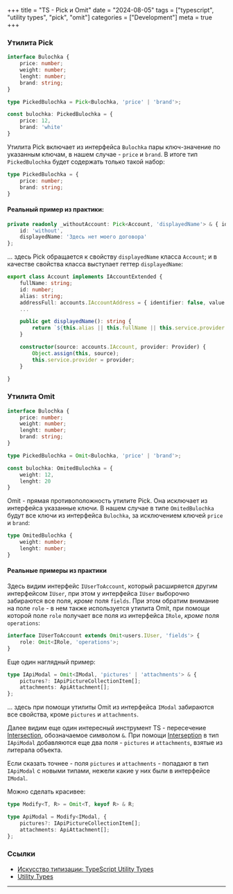 +++
title = "TS - Pick и Omit"
date = "2024-08-05"
tags = ["typescript", "utility types", "pick", "omit"]
categories = ["Development"]
meta = true
+++

### Утилита Pick

```typescript
interface Bulochka {
    price: number;
    weight: number;
    lenght: number;
    brand: string;
}

type PickedBulochka = Pick<Bulochka, 'price' | 'brand'>;

const bulochka: PickedBulochka = {
    price: 12,
    brand: 'white'
}
```

Утилита Pick включает из интерфейса `Bulochka` пары ключ-значение по указанным ключам, в нашем случае - `price` и `brand`. В итоге тип `PickedBulochka` будет содержать только такой набор:

```typescript
type PickedBulochka = {
    price: number;
    brand: string;
}
```

#### Реальный пример из практики:

```typescript
private readonly _withoutAccount: Pick<Account, 'displayedName'> & { id: string } = {
    id: 'without',
    displayedName: 'Здесь нет моего договора'
};
```

... здесь Pick обращается к свойству `displayedName` класса `Account`; и в качестве свойства класса выступает геттер `displayedName`:

```typescript
export class Account implements IAccountExtended {
    fullName: string;
    id: number;
    alias: string;
    addressFull: accounts.IAccountAddress = { identifier: false, value: '' };
    ...

    public get displayedName(): string {
        return `${this.alias || this.fullName || this.service.provider.name} (${this.tenancy.register})`;
    }

    constructor(source: accounts.IAccount, provider: Provider) {
        Object.assign(this, source);
        this.service.provider = provider;
    }

}
```

### Утилита Omit

```typescript
interface Bulochka {
    price: number;
    weight: number;
    lenght: number;
    brand: string;
}

type PickedBulochka = Omit<Bulochka, 'price' | 'brand'>;

const bulochka: OmitedBulochka = {
    weight: 12,
    lenght: 20
}
```

Omit - прямая противоположность утилите Pick. Она исключает из интерфейса указанные ключи. В нашем случае в типе `OmitedBulochka` будут все ключи из интерфейса `Bulochka`, за исключением ключей `price` и `brand`:

```typescript
type OmitedBulochka {
    weight: number;
    lenght: number;
}
```

#### Реальные примеры из практики

Здесь видим интерфейс `IUserToAccount`, который расширяется другим интерфейсом `IUser`, при этом у интерфейса `IUser` выборочно забираются все поля, *кроме* поля `fields`. При этом обратим внимание на поле `role` - в нем также используется утилита Omit, при помощи которой поле `role` получает все поля из интерфейса `IRole`, *кроме* поля `operations`:

```typescript
interface IUserToAccount extends Omit<users.IUser, 'fields'> {
    role: Omit<IRole, 'operations'>;
}
```

Еще один наглядный пример:

```typescript
type IApiModal = Omit<IModal, 'pictures' | 'attachments'> & {
    pictures?: IApiPictureCollectionItem[];
    attachments: ApiAttachment[];
};
```

... здесь при помощи утилиты Omit из интерфейса `IModal` забираются все свойства, кроме `pictures` и `attachments`.

Далее видим еще один интересный инструмент TS - пересечение [Intersection][1], обозначаемое символом `&`. При помощи [Interseption][2] в тип `IApiModal` добавляются еще два поля - `pictures` и `attachments`, взятые из литерала объекта.

Если сказать точнее - поля `pictures` и `attachments` - попадают в тип `IApiModal` с новыми типами, нежели какие у них были в интерфейсе `IModal`.

Можно сделать красивее:

```typescript
type Modify<T, R> = Omit<T, keyof R> & R;

type ApiModal = Modify<IModal, {
    pictures?: IApiPictureCollectionItem[];
    attachments: ApiAttachment[];
};
```

### Ссылки

* [Искусство типизации: TypeScript Utility Types](https://habr.com/ru/articles/711686/)
* [Utility Types](https://www.typescriptlang.org/docs/handbook/utility-types.html)

***

[1]: https://www.typescriptlang.org/docs/handbook/unions-and-intersections.html#intersection-types "Intersection Types"
[2]: https://scriptdev.ru/guide/016/#intersection-type "Тип Пересечение (Intersection Type)"